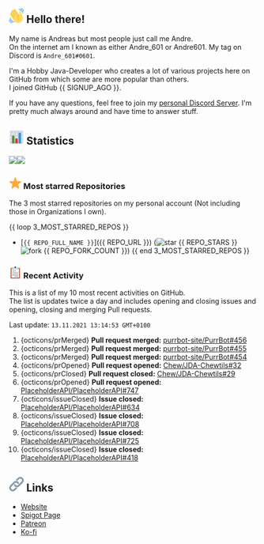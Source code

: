 <!-- Links -->
[purr]: https://purrbot.site
[discord]: https://discord.gg/6dazXp6
[website]: https://andre601.ch
[spigot]: https://www.spigotmc.org/resources/authors/56829/
[patreon]: https://patreon.com/andre_601
[ko-fi]: https://ko-fi.com/andre_601

<!-- SVGs -->
[star]: https://cdn.jsdelivr.net/gh/Readme-Workflows/Readme-Icons@main/icons/octicons/StarredRepository.svg
[fork]: https://cdn.jsdelivr.net/gh/Readme-Workflows/Readme-Icons@main/icons/octicons/ForkedRepository.svg

## <img alt="emoji" src="https://raw.githubusercontent.com/twitter/twemoji/master/assets/svg/1f44b.svg" height="30em"> Hello there!
My name is Andreas but most people just call me Andre.  
On the internet am I known as either Andre_601 or Andre601. My tag on Discord is `Andre_601#0601`.

I'm a Hobby Java-Developer who creates a lot of various projects here on GitHub from which some are more popular than others.  
I joined GitHub {{ SIGNUP_AGO }}.

If you have any questions, feel free to join my [personal Discord Server][discord]. I'm pretty much always around and have time to answer stuff.

## <img alt="emoji" src="https://raw.githubusercontent.com/twitter/twemoji/master/assets/svg/1f4ca.svg" height="30em"> Statistics
<img height="195px" src="https://github-readme-stats.vercel.app/api?username=Andre601&show_icons=true&hide_rank=true&title_color=3498db&bg_color=ffffff00&text_color=718096&disable_animations=true"><img height="195px" src="https://github-readme-stats.vercel.app/api/top-langs?username=Andre601&layout=compact&title_color=3498db&bg_color=ffffff00&text_color=718096">

### <img alt="emoji" src="https://raw.githubusercontent.com/twitter/twemoji/master/assets/svg/2b50.svg" height="25em"> Most starred Repositories
The 3 most starred repositories on my personal account (Not including those in Organizations I own).

{{ loop 3_MOST_STARRED_REPOS }}
- [`{{ REPO_FULL_NAME }}`]({{ REPO_URL }}) (![star] {{ REPO_STARS }} ![fork] {{ REPO_FORK_COUNT }})
{{ end 3_MOST_STARRED_REPOS }}

### <img alt="emoji" src="https://raw.githubusercontent.com/twitter/twemoji/master/assets/svg/1f4cb.svg" height="25em"> Recent Activity
This is a list of my 10 most recent activities on GitHub.  
The list is updates twice a day and includes opening and closing issues and opening, closing and merging Pull requests.

<!--RECENT_ACTIVITY:last_update-->
Last update: `13.11.2021 13:14:53 GMT+0100`
<!--RECENT_ACTIVITY:last_update_end-->
<!--RECENT_ACTIVITY:start-->
1. {octicons/prMerged} **Pull request merged:** [purrbot-site/PurrBot#456](https://github.com/purrbot-site/PurrBot/pull/456)
2. {octicons/prMerged} **Pull request merged:** [purrbot-site/PurrBot#455](https://github.com/purrbot-site/PurrBot/pull/455)
3. {octicons/prMerged} **Pull request merged:** [purrbot-site/PurrBot#454](https://github.com/purrbot-site/PurrBot/pull/454)
4. {octicons/prOpened} **Pull request opened:** [Chew/JDA-Chewtils#32](https://github.com/Chew/JDA-Chewtils/pull/32)
5. {octicons/prClosed} **Pull request closed:** [Chew/JDA-Chewtils#29](https://github.com/Chew/JDA-Chewtils/pull/29)
6. {octicons/prOpened} **Pull request opened:** [PlaceholderAPI/PlaceholderAPI#747](https://github.com/PlaceholderAPI/PlaceholderAPI/pull/747)
7. {octicons/issueClosed} **Issue closed:** [PlaceholderAPI/PlaceholderAPI#634](https://github.com/PlaceholderAPI/PlaceholderAPI/issues/634)
8. {octicons/issueClosed} **Issue closed:** [PlaceholderAPI/PlaceholderAPI#708](https://github.com/PlaceholderAPI/PlaceholderAPI/issues/708)
9. {octicons/issueClosed} **Issue closed:** [PlaceholderAPI/PlaceholderAPI#725](https://github.com/PlaceholderAPI/PlaceholderAPI/issues/725)
10. {octicons/issueClosed} **Issue closed:** [PlaceholderAPI/PlaceholderAPI#418](https://github.com/PlaceholderAPI/PlaceholderAPI/issues/418)
<!--RECENT_ACTIVITY:end-->

## <img alt="emoji" src="https://raw.githubusercontent.com/twitter/twemoji/master/assets/svg/1f517.svg" height="30em"> Links
- [Website]
- [Spigot Page][spigot]
- [Patreon]
- [Ko-fi]
